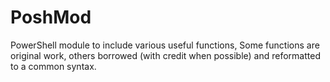 # PoshMod
PowerShell module to include various useful functions, Some functions are original work, others borrowed (with credit when possible) and reformatted to a common syntax.
